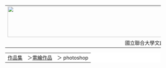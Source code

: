 <!DOCTYPE html>
<head>
<meta charset="utf-8"/>
<title>國立聯合大學文創系陳聖偉作品集</title>
</head>
<body>
<center>
<div id="head">
<table width="1000" border="0" cellpadding="0"cellspacing="0">
<tr>
<td><img src="title.jpg"width="1000" height="100"></td>
</tr>
<tr>
<td align="center">國立聯合大學文創系陳聖偉作品集</td>
</tr>


<div id="nav1"><br>

<table width="1000" border="0" cellpadding="0"cellspacing="1" bgcolor="#ffffff">

<tr>
<td align="left" bacolor="fffffff"><a href="index.htm">作品集</a>　＞<a href="index.htm">電繪作品</a>　＞
photoshop
</td>
</tr>

</table>
</div>
</body>
</html>

